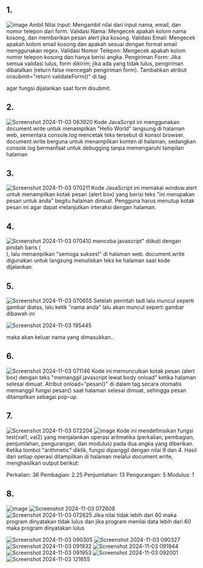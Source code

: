 <h2>1.</h2>

![image](https://github.com/user-attachments/assets/9be23b25-ec28-44fe-b44d-92b47a2adc4d)
Ambil Nilai Input: Mengambil nilai dari input nama, email, dan nomor telepon dari form.
Validasi Nama: Mengecek apakah kolom nama kosong, dan memberikan pesan alert jika kosong.
Validasi Email: Mengecek apakah kolom email kosong dan apakah sesuai dengan format email menggunakan regex.
Validasi Nomor Telepon: Mengecek apakah kolom nomor telepon kosong dan hanya berisi angka.
Pengiriman Form: Jika semua validasi lulus, form dikirim; jika ada yang tidak lulus, pengiriman dibatalkan (return false mencegah pengiriman form).
Tambahkan atribut onsubmit="return validateForm()" di tag <form> agar fungsi dijalankan saat form disubmit.

<h2>2.</h2>

![Screenshot 2024-11-03 063920](https://github.com/user-attachments/assets/c55f264c-1bca-41e2-b735-e1f87c34cba4)
Kode JavaScript ini menggunakan document.write untuk menampilkan "Hello World" langsung di halaman web, sementara console.log mencetak teks tersebut di konsol browser. document.write berguna untuk menampilkan konten di halaman, sedangkan console.log bermanfaat untuk debugging tanpa memengaruhi tampilan halaman
<h2>3.</h2>

![Screenshot 2024-11-03 070211](https://github.com/user-attachments/assets/9001f691-ea7b-4592-be0d-0f6adfa9f5cb)
Kode JavaScript ini memakai window.alert untuk menampilkan kotak pesan (alert box) yang berisi teks "ini merupakan pesan untuk anda" begitu halaman dimuat. Pengguna harus menutup kotak pesan ini agar dapat melanjutkan interaksi dengan halaman.
<h2>4.</h2>

![Screenshot 2024-11-03 070410](https://github.com/user-attachments/assets/aa56e796-0bc7-41c4-8151-3cd609e31eb9)
mencoba javascript" diikuti dengan pindah baris (<br>), lalu menampilkan "semoga sukses!" di halaman web. document.write digunakan untuk langsung menuliskan teks ke halaman saat kode dijalankan.

<h2>5.</h2>

![Screenshot 2024-11-03 070655](https://github.com/user-attachments/assets/5cb9013a-d1dd-4c2a-86a6-0e6848884be2)
Setelah perintah tadi lalu muncul seperti gambar diatas, lalu ketik "nama anda" lalu akan muncul seperti gambar dibawah ini

![Screenshot 2024-11-03 195445](https://github.com/user-attachments/assets/0a8a8868-45df-405e-b695-6925e144f4cc)

maka akan keluar nama yang dimasukkan..

<h2>6.</h2>

![Screenshot 2024-11-03 071146](https://github.com/user-attachments/assets/da12212f-90c0-492c-93f1-1da4924b8e06)
Kode ini memunculkan kotak pesan (alert box) dengan teks "memanggil javascript lewat body onload" ketika halaman selesai dimuat. Atribut onload="pesan()" di dalam tag <body> secara otomatis memanggil fungsi pesan() saat halaman selesai dimuat, sehingga pesan ditampilkan sebagai pop-up.
<h2>7.</h2>

![Screenshot 2024-11-03 072204](https://github.com/user-attachments/assets/789888bb-51a2-407f-b9b9-f67ecb5173f2)
![image](https://github.com/user-attachments/assets/bbbab951-1817-46b4-bb54-4ab858d029ec)
Kode ini mendefinisikan fungsi test(val1, val2) yang menjalankan operasi aritmatika (perkalian, pembagian, penjumlahan, pengurangan, dan modulus) pada dua angka yang diberikan. Ketika tombol "arithmetic" diklik, fungsi dipanggil dengan nilai 9 dan 4. Hasil dari setiap operasi ditampilkan di halaman melalui document.write, menghasilkan output berikut:

Perkalian: 36
Pembagian: 2.25
Penjumlahan: 13
Pengurangan: 5
Modulus: 1
<h2>8.</h2>

![image](https://github.com/user-attachments/assets/f814ccfb-9ed8-4c26-9af6-02b216a5bf73)
![Screenshot 2024-11-03 072608](https://github.com/user-attachments/assets/15946d84-af4e-41da-a92d-7c61532833d2)
![Screenshot 2024-11-03 072625](https://github.com/user-attachments/assets/20369667-1002-4965-b8e3-9db0a4a7f5c0)
Jika nilai tidak lebih dari 60 maka program dinyatakan tidak lulus dan jika program menilai data lebih dari 60 maka program dinyatakan lulus

![Screenshot 2024-11-03 090305](https://github.com/user-attachments/assets/82158524-dd34-45ee-bb67-24bde1a8d9f5)
![Screenshot 2024-11-03 090327](https://github.com/user-attachments/assets/0cf416a7-edc8-433f-9e6d-5aa89737abc8)
![Screenshot 2024-11-03 091932](https://github.com/user-attachments/assets/b1dbcdae-ee87-4f70-bd4d-4c00763e9497)
![Screenshot 2024-11-03 091944](https://github.com/user-attachments/assets/a3b0135b-a1e9-4eb4-8555-6ff54acfeeba)
![Screenshot 2024-11-03 091953](https://github.com/user-attachments/assets/20d27203-edfb-4314-8bb6-ab1d5ab0b25f)
![Screenshot 2024-11-03 092001](https://github.com/user-attachments/assets/c669777b-e2f8-47ff-ab7d-76366dd9cc7f)
![Screenshot 2024-11-03 121655](https://github.com/user-attachments/assets/68ab54b4-8bec-48ae-b9c2-b123b70185ad)

